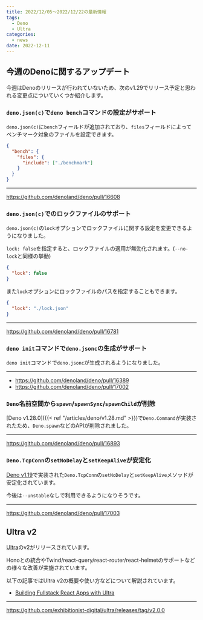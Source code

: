 ```yaml
---
title: 2022/12/05〜2022/12/22の最新情報
tags:
  - Deno
  - Ultra
categories:
  - news
date: 2022-12-11
---
```


## 今週のDenoに関するアップデート

今週はDenoのリリースが行われていないため、次のv1.29でリリース予定と思われる変更点についていくつか紹介します。

### `deno.json(c)`で`deno bench`コマンドの設定がサポート

`deno.json(c)`に`bench`フィールドが追加されており、`files`フィールドによってベンチマーク対象のファイルを設定できます。

```json
{
  "bench": {
    "files": {
      "include": ["./benchmark"]
    }
  }
}
```

---

https://github.com/denoland/deno/pull/16608

### `deno.json(c)`でのロックファイルのサポート

`deno.json(c)`の`lock`オプションでロックファイルに関する設定を変更できるようになりました。

`lock: false`を指定すると、ロックファイルの適用が無効化されます。(`--no-lock`と同様の挙動)

```json
{
  "lock": false
}
```

また`lock`オプションにロックファイルのパスを指定することもできます。

```json
{
  "lock": "./lock.json"
}
```

---

https://github.com/denoland/deno/pull/16781

### `deno init`コマンドで`deno.jsonc`の生成がサポート

`deno init`コマンドで`deno.jsonc`が生成されるようになりました。

---

- https://github.com/denoland/deno/pull/16389
- https://github.com/denoland/deno/pull/17002

### `Deno`名前空間から`spawn`/`spawnSync`/`spawnChild`が削除

[Deno v1.28.0]({{< ref "/articles/deno/v1.28.md" >}})で`Deno.Command`が実装されたため、`Deno.spawn`などのAPIが削除されました。

---

https://github.com/denoland/deno/pull/16893

### `Deno.TcpConn`の`setNoDelay`と`setKeepAlive`が安定化

[Deno v1.19](https://deno.com/blog/v1.19)で実装された`Deno.TcpConn`の`setNoDelay`と`setKeepAlive`メソッドが安定化されています。

今後は`--unstable`なしで利用できるようになりそうです。

---

https://github.com/denoland/deno/pull/17003

## Ultra v2

[Ultra](https://github.com/exhibitionist-digital/ultra)のv2がリリースされています。

Honoとの統合やTwind/react-query/react-router/react-helmetのサポートなどの様々な改善が実施されています。

以下の記事ではUltra v2の概要や使い方などについて解説されています。

- [Building Fullstack React Apps with Ultra](https://deno-blog.com/Building_Fullstack_React_Apps_with_Ultra.2022-12-04)

---

https://github.com/exhibitionist-digital/ultra/releases/tag/v2.0.0
